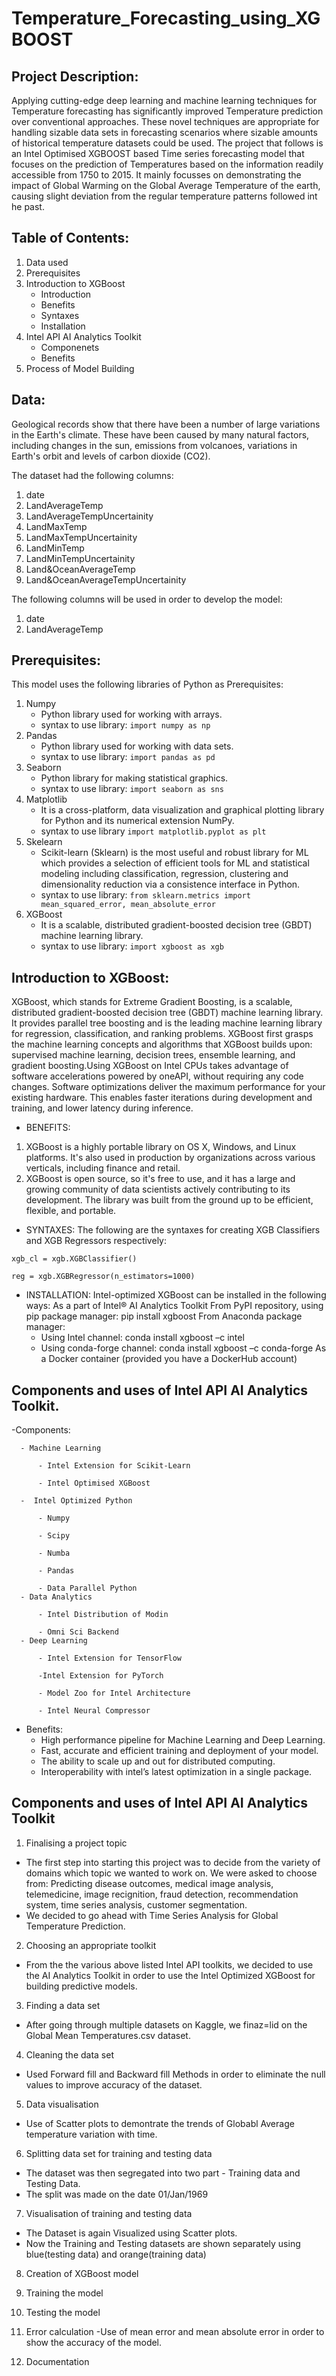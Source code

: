 # Temperature_Forecasting_using_XGBOOST
## Project Description:
Applying cutting-edge deep learning and machine learning techniques for Temperature forecasting has significantly improved Temperature prediction over conventional approaches. These novel techniques are appropriate for handling sizable data sets in forecasting scenarios where sizable amounts of historical temperature datasets could be used.  The project that follows is an Intel Optimised XGBOOST based Time series forecasting model that focuses on the prediction of Temperatures based on the information readily accessible from 1750 to 2015. It mainly focusses on demonstrating the impact of Global Warming on the Global Average Temperature of the earth, causing slight deviation from the regular temperature patterns followed int he past. 
## Table of Contents:
  1. Data used
  2. Prerequisites
  3. Introduction to XGBoost
      - Introduction
      - Benefits
      - Syntaxes
      - Installation
  4. Intel API AI Analytics Toolkit
      - Componenets
      - Benefits
  5. Process of Model Building
## Data: 
Geological records show that there have been a number of large variations in the Earth's climate. These have been caused by many natural factors, including changes in the sun, emissions from volcanoes, variations in Earth's orbit and levels of carbon dioxide (CO2). 

The dataset had the following columns:
1. date
2. LandAverageTemp
3. LandAverageTempUncertainity
4. LandMaxTemp
5. LandMaxTempUncertainity
6. LandMinTemp
7. LandMinTempUncertainity
8. Land&OceanAverageTemp
9. Land&OceanAverageTempUncertainity

The following columns will be used in order to develop the model:
1. date
2. LandAverageTemp


##  Prerequisites:
 This model uses the following libraries of Python as Prerequisites:
 1. Numpy
      - Python library used for working with arrays.
      - syntax to use library: `import numpy as np`
 2. Pandas
      - Python library used for working with data sets.
      - syntax to use library: `import pandas as pd`
 3. Seaborn
      - Python library for making statistical graphics.
      - syntax to use library: `import seaborn as sns`
 4. Matplotlib
      - It is a cross-platform, data visualization and graphical plotting library for Python and its numerical extension NumPy.
      - syntax to use library `import matplotlib.pyplot as plt`
 5. Skelearn
      - Scikit-learn (Sklearn) is the most useful and robust library for ML which provides a selection of efficient tools for ML and statistical modeling         including classification, regression, clustering and dimensionality reduction via a consistence interface in Python.
      - syntax to use library: `from sklearn.metrics import mean_squared_error, mean_absolute_error`
 6. XGBoost
      - It is a scalable, distributed gradient-boosted decision tree (GBDT) machine learning library.
      - syntax to use library: `import xgboost as xgb`
    
  ## Introduction to XGBoost:
  XGBoost, which stands for Extreme Gradient Boosting, is a scalable, distributed gradient-boosted decision tree (GBDT) machine learning library. It         provides parallel tree boosting and is the leading machine learning library for regression, classification, and ranking problems. XGBoost first grasps     the machine learning concepts and algorithms that XGBoost builds upon: supervised machine learning, decision trees, ensemble learning, and gradient       boosting.Using XGBoost on Intel CPUs takes advantage of software accelerations powered by oneAPI, without requiring any code changes. Software            optimizations deliver the maximum performance for your existing hardware. This enables faster iterations during development and training, and lower     latency during inference.
   - BENEFITS:
   1. XGBoost is a highly portable library on OS X, Windows, and Linux platforms. It's also used in production by organizations across various verticals,         including finance and retail.
   2. XGBoost is open source, so it's free to use, and it has a large and growing community of data scientists actively contributing to its development.         The library was built from the ground up to be efficient, flexible, and portable.
   - SYNTAXES: 
      The following are the syntaxes for creating XGB Classifiers and XGB Regressors respectively:
   
   `xgb_cl = xgb.XGBClassifier()`
   
   `reg = xgb.XGBRegressor(n_estimators=1000)`
  - INSTALLATION:
  Intel-optimized XGBoost can be installed in the following ways:
  As a part of Intel® AI Analytics Toolkit
  From PyPI repository, using pip package manager: pip install xgboost
  From Anaconda package manager:
    -  Using Intel channel: conda install xgboost –c intel
    -  Using conda-forge channel: conda install xgboost –c conda-forge
  As a Docker container (provided you have a DockerHub account)

  ## Components and uses of Intel API AI Analytics Toolkit.
  -Components:
  
      - Machine Learning
      
          - Intel Extension for Scikit-Learn
          
          - Intel Optimised XGBoost
          
      -  Intel Optimized Python
      
          - Numpy
          
          - Scipy
          
          - Numba
          
          - Pandas
          
          - Data Parallel Python
      - Data Analytics
     
          - Intel Distribution of Modin
          
          - Omni Sci Backend
      - Deep Learning
          
          - Intel Extension for TensorFlow
          
          -Intel Extension for PyTorch
          
          - Model Zoo for Intel Architecture
          
          - Intel Neural Compressor
- Benefits:
    - High performance pipeline for Machine Learning and Deep Learning.
    - Fast, accurate and efficient training and deployment of your model.
    - The ability to scale up and out for distributed computing.
    - Interoperability with intel’s latest optimization in a single package.
   
## Components and uses of Intel API AI Analytics Toolkit
1. Finalising a project topic

  - The first step into starting this project was to decide from the variety of domains which topic we wanted to work on. We were asked to choose from:       Predicting disease outcomes, medical image analysis, telemedicine, image recignition, fraud detection, recommendation system, time series analysis,       customer segmentation.
  - We decided to go ahead with Time Series Analysis for Global Temperature Prediction. 
   
2. Choosing an appropriate toolkit

  - From the the various above listed Intel API toolkits, we decided to use the AI Analytics Toolkit in order to use the Intel Optimized XGBoost for           building predictive models.
  
3. Finding a data set

  - After going through multiple datasets on Kaggle, we finaz=lid on the Global Mean Temperatures.csv dataset.
  
4. Cleaning the data set

  - Used Forward fill and Backward fill Methods in order to eliminate the null values to improve accuracy of the dataset. 
 
5. Data visualisation

  - Use of Scatter plots to demontrate the trends of Globabl Average temperature variation with time.
  
6. Splitting data set for training and testing data
  - The dataset was then segregated into two part - Training data and Testing Data.
  - The split was made on the date 01/Jan/1969
   
7. Visualisation of training and testing data
  - The Dataset is again Visualized using Scatter plots.
  - Now the Training and Testing datasets are shown separately using blue(testing data) and orange(training data)
  
8. Creation of XGBoost model

9. Training the model

10. Testing the model

11. Error calculation
    -Use of mean error and mean absolute error in order to show the accuracy of the model.
    
12. Documentation
